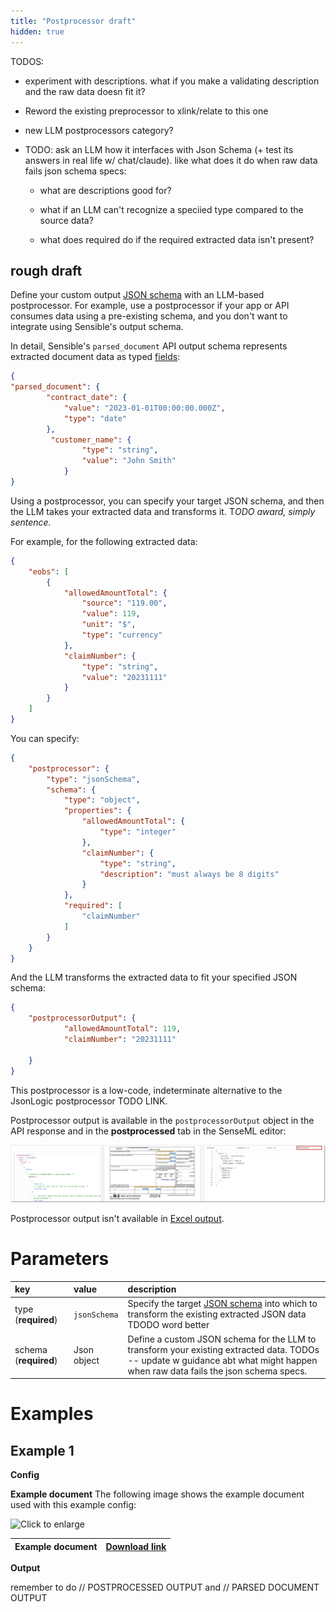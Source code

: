 ```yaml
---
title: "Postprocessor draft"
hidden: true
---
```



TODOS:

- experiment with descriptions. what if you make a validating description and the raw data doesn fit it?

- Reword the existing preprocessor to xlink/relate to this one

- new LLM postprocessors category?

- TODO: ask an LLM how it interfaces with Json Schema (+ test its answers in real life w/ chat/claude). like what does it do when raw data fails json schema specs:

  - what are descriptions good for?

  -  what if an LLM can't recognize a speciied type compared to the source data? 
  - what does required do if the required extracted data isn't present?



## rough draft

Define your custom output [JSON schema](https://json-schema.org/learn) with an LLM-based postprocessor.  For example, use a postprocessor if your app or API consumes data using a pre-existing schema, and you don't want to integrate using Sensible's output schema.

In detail, Sensible's `parsed_document` API output schema represents extracted document data as typed [fields](doc:field-query-object):

```json
{
"parsed_document": {
        "contract_date": {
            "value": "2023-01-01T00:00:00.000Z",
            "type": "date"
        },
         "customer_name": {
                "type": "string",
                "value": "John Smith"
            }
}
```

Using a postprocessor, you can specify your target JSON schema, and then the LLM takes your extracted data and transforms it. T*ODO award, simply sentence.*  

For example, for the following  extracted data:

```json
{
    "eobs": [
        {
            "allowedAmountTotal": {
                "source": "119.00",
                "value": 119,
                "unit": "$",
                "type": "currency"
            },
            "claimNumber": {
                "type": "string",
                "value": "20231111"
            }
        }
    ]
}
```

You can specify:

```json
{
    "postprocessor": {
        "type": "jsonSchema",
        "schema": {
            "type": "object",
            "properties": {
                "allowedAmountTotal": {
                    "type": "integer"
                },
                "claimNumber": {
                    "type": "string",
                    "description": "must always be 8 digits"
                }
            },
            "required": [
                "claimNumber"
            ]
        }
    }
}
```

And the LLM transforms the extracted data to fit your specified JSON schema:

```json
{
    "postprocessorOutput": {
            "allowedAmountTotal": 119,
            "claimNumber": "20231111"
        
    }
}
```

This postprocessor is a low-code, indeterminate alternative to the JsonLogic postprocessor TODO LINK.

Postprocessor output is available in the `postprocessorOutput` object in the API response and in the **postprocessed** tab in the SenseML editor: 

![Click to enlarge](https://raw.githubusercontent.com/sensible-hq/sensible-docs/main/readme-sync/assets/v0/images/final/ui_postprocessed_tab.png) 

Postprocessor output isn't available in [Excel output](doc:excel-reference).

# Parameters


| key                   | value        | description                                                  |
| :-------------------- | :----------- | :----------------------------------------------------------- |
| type (**required**)   | `jsonSchema` | Specify the target [JSON schema](https://json-schema.org/learn) into which to transform the existing extracted JSON data TDODO word better |
| schema (**required**) | Json  object | Define a custom JSON schema for the LLM to transform your existing extracted data.  TODOs -- update w guidance abt what might happen when raw data fails the json schema specs. |



# Examples

## Example 1

**Config**



**Example document**
The following image shows the example document used with this example config:

![Click to enlarge](https://raw.githubusercontent.com/sensible-hq/sensible-docs/main/readme-sync/assets/v0/images/final/TBD.png)

| Example document | [Download link](https://raw.githubusercontent.com/sensible-hq/sensible-docs/main/readme-sync/assets/v0/pdfs/TBD.pdf) |
| ---------------- | ------------------------------------------------------------ |

**Output**



remember to do  // POSTPROCESSED OUTPUT and  // PARSED DOCUMENT OUTPUT 